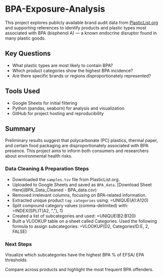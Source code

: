 # BPA-Exposure-Analysis

This project explores publicly available brand audit data from [PlasticList.org](https://www.plasticlist.org/) and supporting references to identify products and plastic types most associated with BPA (bisphenol A) — a known endocrine disruptor found in many plastic goods.

## Key Questions
- What plastic types are most likely to contain BPA?
- Which product categories show the highest BPA incidence?
- Are there specific brands or regions disproportionately represented?

## Tools Used
- Google Sheets for initial filtering
- Python (pandas, seaborn) for analysis and visualization
- GitHub for project hosting and reproducibility

## Summary
Preliminary results suggest that polycarbonate (PC) plastics, thermal paper, and certain food packaging are disproportionately associated with BPA presence. This project aims to inform both consumers and researchers about environmental health risks.

### Data Cleaning & Preparation Steps

- Downloaded the `samples.tsv` file from PlasticList.org.
- Uploaded to Google Sheets and saved as `BPA_data`. [Download Sheet Here](BPA_Data_Cleaned - BPA_data.csv)
- Removed irrelevant columns, focusing on BPA-related information.
- Extracted unique product `tag categories` using:
  =UNIQUE(A1:A120)
- Split compound category values (comma-delimited) with:
=INDEX(SPLIT(A2, ","), 1)
- Created a list of subcategories and used:
=UNIQUE(B2:B120)
- Built a VLOOKUP table on a sheet called Categories.
Used the following formula to assign subcategories:
=VLOOKUP(D2, Categories!D:E, 2, FALSE)

### Next Steps
Visualize which subcategories have the highest BPA % of EFSA/ EPA thresholds.

Compare across products and highlight the most frequent BPA offenders.
